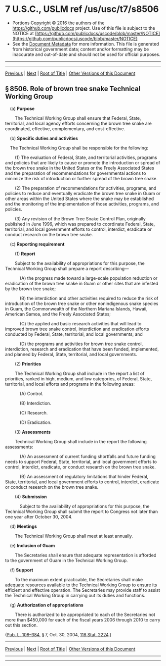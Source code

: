 ---
---

# 7 U.S.C., USLM ref /us/usc/t7/s8506

* Portions Copyright © 2016 the authors of the https://github.com/publicdocs project.
  Use of this file is subject to the NOTICE at [https://github.com/publicdocs/uscode/blob/master/NOTICE](https://github.com/publicdocs/uscode/blob/master/NOTICE)
* See the [Document Metadata](././../../../..//README.md) for more information.
  This file is generated from historical government data; content and/or formatting may be inaccurate and out-of-date and should not be used for official purposes.

----------
----------

[Previous](./../../../..//us/usc/t7/ch111/m__us_usc_t7_s8505.md) | [Next](./../../../..//us/usc/t7/ch111/m__us_usc_t7_s8507.md) | [Root of Title](./../../../../) | [Other Versions of this Document](https://publicdocs.github.io/go/links?ns=uslm&ref=%2Fus%2Fusc%2Ft7%2Fs8506)

## § 8506. Role of brown tree snake Technical Working Group

    (a) __Purpose__ 

        The Technical Working Group shall ensure that Federal, State, territorial, and local agency efforts concerning the brown tree snake are coordinated, effective, complementary, and cost-effective.

    (b) __Specific duties and activities__ 

    The Technical Working Group shall be responsible for the following:

        (1) The evaluation of Federal, State, and territorial activities, programs and policies that are likely to cause or promote the introduction or spread of the brown tree snake in the United States or the Freely Associated States and the preparation of recommendations for governmental actions to minimize the risk of introduction or further spread of the brown tree snake.

        (2) The preparation of recommendations for activities, programs, and policies to reduce and eventually eradicate the brown tree snake in Guam or other areas within the United States where the snake may be established and the monitoring of the implementation of those activities, programs, and policies.

        (3) Any revision of the Brown Tree Snake Control Plan, originally published in June 1996, which was prepared to coordinate Federal, State, territorial, and local government efforts to control, interdict, eradicate or conduct research on the brown tree snake.

    (c) __Reporting requirement__ 

        (1) __Report__ 

        Subject to the availability of appropriations for this purpose, the Technical Working Group shall prepare a report describing—

            (A) the progress made toward a large-scale population reduction or eradication of the brown tree snake in Guam or other sites that are infested by the brown tree snake;

            (B) the interdiction and other activities required to reduce the risk of introduction of the brown tree snake or other nonindigenous snake species in Guam, the Commonwealth of the Northern Mariana Islands, Hawaii, American Samoa, and the Freely Associated States;

            (C) the applied and basic research activities that will lead to improved brown tree snake control, interdiction and eradication efforts conducted by Federal, State, territorial, and local governments; and

            (D) the programs and activities for brown tree snake control, interdiction, research and eradication that have been funded, implemented, and planned by Federal, State, territorial, and local governments.

        (2) __Priorities__ 

        The Technical Working Group shall include in the report a list of priorities, ranked in high, medium, and low categories, of Federal, State, territorial, and local efforts and programs in the following areas:

            (A) Control.

            (B) Interdiction.

            (C) Research.

            (D) Eradication.

        (3) __Assessments__ 

        Technical Working Group shall include in the report the following assessments:

            (A) An assessment of current funding shortfalls and future funding needs to support Federal, State, territorial, and local government efforts to control, interdict, eradicate, or conduct research on the brown tree snake.

            (B) An assessment of regulatory limitations that hinder Federal, State, territorial, and local government efforts to control, interdict, eradicate or conduct research on the brown tree snake.

        (4) __Submission__ 

            Subject to the availability of appropriations for this purpose, the Technical Working Group shall submit the report to Congress not later than one year after October 30, 2004.

    (d) __Meetings__ 

        The Technical Working Group shall meet at least annually.

    (e) __Inclusion of Guam__ 

        The Secretaries shall ensure that adequate representation is afforded to the government of Guam in the Technical Working Group.

    (f) __Support__ 

        To the maximum extent practicable, the Secretaries shall make adequate resources available to the Technical Working Group to ensure its efficient and effective operation. The Secretaries may provide staff to assist the Technical Working Group in carrying out its duties and functions.

    (g) __Authorization of appropriations__ 

        There is authorized to be appropriated to each of the Secretaries not more than $450,000 for each of the fiscal years 2006 through 2010 to carry out this section.

([Pub. L. 108–384][/us/pl/108/384], § 7, Oct. 30, 2004, [118 Stat. 2224][/us/stat/118/2224].)

----------

[Previous](./../../../..//us/usc/t7/ch111/m__us_usc_t7_s8505.md) | [Next](./../../../..//us/usc/t7/ch111/m__us_usc_t7_s8507.md) | [Root of Title](./../../../../) | [Other Versions of this Document](https://publicdocs.github.io/go/links?ns=uslm&ref=%2Fus%2Fusc%2Ft7%2Fs8506)

----------
----------

[/us/pl/108/384]: https://publicdocs.github.io/go/links?ns=uslm&ref=%2Fus%2Fpl%2F108%2F384
[/us/stat/118/2224]: https://publicdocs.github.io/go/links?ns=uslm&ref=%2Fus%2Fstat%2F118%2F2224


